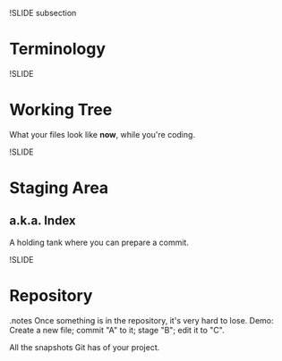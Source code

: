 !SLIDE subsection

# Terminology #

!SLIDE

# Working Tree #

What your files look like **now**, while you're coding.

!SLIDE

# Staging Area #
## a.k.a. Index ##

A holding tank where you can prepare a commit.

!SLIDE

# Repository #

.notes Once something is in the repository, it's very hard to lose.
Demo: Create a new file; commit "A" to it; stage "B"; edit it to "C".

All the snapshots Git has of your project.
